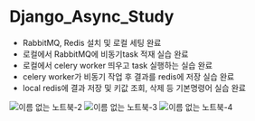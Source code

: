 # Django_Async_Study

- RabbitMQ, Redis 설치 및 로컬 세팅 완료  
- 로컬에서 RabbitMQ에 비동기task 적재 실습 완료 
- 로컬에서 celery worker 띄우고 task 실행하는 실습 완료
- celery worker가 비동기 작업 후 결과를 redis에 저장 실습 완료 
- local redis에 결과 저장 및 키값 조회, 삭제 등 기본명령어 실습 완료


![이름 없는 노트북-2](https://user-images.githubusercontent.com/56299764/145940371-9a2448d7-c61a-4042-a6dd-6584a91fc10a.jpg)
![이름 없는 노트북-3](https://user-images.githubusercontent.com/56299764/145940380-bafde922-1c5c-46cd-b9bf-7ba4bcecfeee.jpg)
![이름 없는 노트북-4](https://user-images.githubusercontent.com/56299764/145940384-63c193aa-521e-48a9-a5b9-71e97f5fcb0c.jpg)
